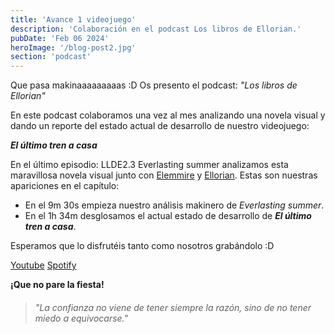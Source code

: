 ```yaml
---
title: 'Avance 1 videojuego'
description: 'Colaboración en el podcast Los libros de Ellorian.'
pubDate: 'Feb 06 2024'
heroImage: '/blog-post2.jpg'
section: 'podcast'
---
```


Que pasa makinaaaaaaaaas :D
Os presento el podcast: _"Los libros de Ellorian"_

En este podcast colaboramos una vez al mes analizando una novela visual y dando un reporte del estado actual de desarrollo de nuestro videojuego:

**_El último tren a casa_**

En el último episodio: LLDE2.3 Everlasting summer analizamos esta maravillosa novela visual junto con <a href="https://www.instagram.com/elemmire1988?utm_source=qr&igsh=MWgwcm84ZmxwaDVmYQ%3D%3D" target="_blank">Elemmire</a> y <a href="https://www.youtube.com/@ellorian_audiolibros" target="_blank">Ellorian</a>. Estas son nuestras apariciones en el capítulo:
- En el 9m 30s empieza nuestro análisis makinero de _Everlasting summer_.
- En el 1h 34m desglosamos el actual estado de desarrollo de **_El último tren a casa_**.

Esperamos que lo disfrutéis tanto como nosotros grabándolo :D

<a href="https://www.youtube.com/watch?v=WgSszDn-i7c" target="_blank">Youtube</a>
<a href="https://open.spotify.com/episode/6rGMrUQt5IzpG4jLIJRZvc" target="_blank">Spotify</a>

**¡Que no pare la fiesta!**

> ###### "La confianza no viene de tener siempre la razón, sino de no tener miedo a equivocarse."

